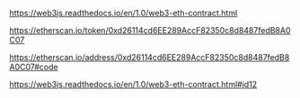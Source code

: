 https://web3js.readthedocs.io/en/1.0/web3-eth-contract.html

https://etherscan.io/token/0xd26114cd6EE289AccF82350c8d8487fedB8A0C07

https://etherscan.io/address/0xd26114cd6EE289AccF82350c8d8487fedB8A0C07#code

https://web3js.readthedocs.io/en/1.0/web3-eth-contract.html#id12